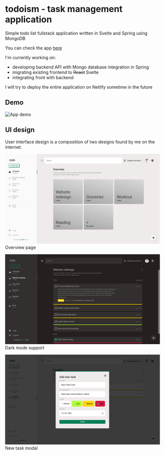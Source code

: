 # todoism - task management application
Simple todo list fullstack application written in Svelte and Spring using MongoDB

You can check the app [here](https://philbjern.github.io/todo-list/)

I'm currently working on:
* developing backend API with Mongo database integration in Spring 
* migrating existing frontend to ~~React~~ Svelte
* integrating front with backend

I will try to deploy the entire application on Netlify sometime in the future

## Demo
![App demo](./demo-assets/demo-todo-list.gif)

## UI design
User interface design is a composition of two designs found by me on the internet.

![User interface demo 1](./demo-assets/screenshot01.png)
Overview page

![User interface demo 2](./demo-assets/screenshot02.png)
Dark mode support

![User interface demo 3](./demo-assets/screenshot03.png)
New task modal
